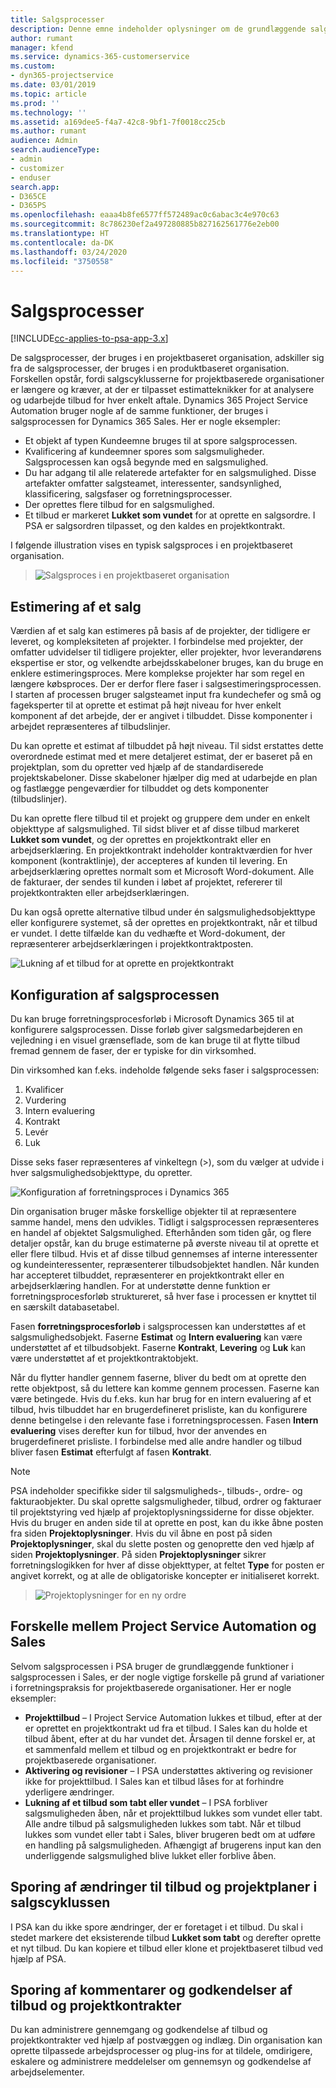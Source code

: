 ```yaml
---
title: Salgsprocesser
description: Denne emne indeholder oplysninger om de grundlæggende salgsprocesser.
author: rumant
manager: kfend
ms.service: dynamics-365-customerservice
ms.custom:
- dyn365-projectservice
ms.date: 03/01/2019
ms.topic: article
ms.prod: ''
ms.technology: ''
ms.assetid: a169dee5-f4a7-42c8-9bf1-7f0018cc25cb
ms.author: rumant
audience: Admin
search.audienceType:
- admin
- customizer
- enduser
search.app:
- D365CE
- D365PS
ms.openlocfilehash: eaaa4b8fe6577ff572489ac0c6abac3c4e970c63
ms.sourcegitcommit: 8c786230ef2a497280885b827162561776e2eb00
ms.translationtype: HT
ms.contentlocale: da-DK
ms.lasthandoff: 03/24/2020
ms.locfileid: "3750558"
---
```

# <a name="sales-processes"></a>Salgsprocesser

[!INCLUDE[cc-applies-to-psa-app-3.x](../includes/cc-applies-to-psa-app-3x.md)]

De salgsprocesser, der bruges i en projektbaseret organisation, adskiller sig fra de salgsprocesser, der bruges i en produktbaseret organisation. Forskellen opstår, fordi salgscyklusserne for projektbaserede organisationer er længere og kræver, at der er tilpasset estimatteknikker for at analysere og udarbejde tilbud for hver enkelt aftale. Dynamics 365 Project Service Automation bruger nogle af de samme funktioner, der bruges i salgsprocessen for Dynamics 365 Sales. Her er nogle eksempler:

- Et objekt af typen Kundeemne bruges til at spore salgsprocessen.
- Kvalificering af kundeemner spores som salgsmuligheder. Salgsprocessen kan også begynde med en salgsmulighed.
- Du har adgang til alle relaterede artefakter for en salgsmulighed. Disse artefakter omfatter salgsteamet, interessenter, sandsynlighed, klassificering, salgsfaser og forretningsprocesser.
- Der oprettes flere tilbud for en salgsmulighed.
- Et tilbud er markeret **Lukket som vundet** for at oprette en salgsordre. I PSA er salgsordren tilpasset, og den kaldes en projektkontrakt.

I følgende illustration vises en typisk salgsproces i en projektbaseret organisation.

> ![Salgsproces i en projektbaseret organisation](media/basic-guide-1.png)

## <a name="estimating-a-sale"></a>Estimering af et salg
Værdien af et salg kan estimeres på basis af de projekter, der tidligere er leveret, og kompleksiteten af projekter. I forbindelse med projekter, der omfatter udvidelser til tidligere projekter, eller projekter, hvor leverandørens ekspertise er stor, og velkendte arbejdsskabeloner bruges, kan du bruge en enklere estimeringsproces. Mere komplekse projekter har som regel en længere købsproces. Der er derfor flere faser i salgsestimeringsprocessen. I starten af processen bruger salgsteamet input fra kundechefer og små og fageksperter til at oprette et estimat på højt niveau for hver enkelt komponent af det arbejde, der er angivet i tilbuddet. Disse komponenter i arbejdet repræsenteres af tilbudslinjer. 

Du kan oprette et estimat af tilbuddet på højt niveau. Til sidst erstattes dette overordnede estimat med et mere detaljeret estimat, der er baseret på en projektplan, som du opretter ved hjælp af de standardiserede projektskabeloner. Disse skabeloner hjælper dig med at udarbejde en plan og fastlægge pengeværdier for tilbuddet og dets komponenter (tilbudslinjer). 

Du kan oprette flere tilbud til et projekt og gruppere dem under en enkelt objekttype af salgsmulighed. Til sidst bliver et af disse tilbud markeret **Lukket som vundet**, og der oprettes en projektkontrakt eller en arbejdserklæring. En projektkontrakt indeholder kontraktværdien for hver komponent (kontraktlinje), der accepteres af kunden til levering. En arbejdserklæring oprettes normalt som et Microsoft Word-dokument. Alle de fakturaer, der sendes til kunden i løbet af projektet, refererer til projektkontrakten eller arbejdserklæringen.

Du kan også oprette alternative tilbud under én salgsmulighedsobjekttype eller konfigurere systemet, så der oprettes en projektkontrakt, når et tilbud er vundet. I dette tilfælde kan du vedhæfte et Word-dokument, der repræsenterer arbejdserklæringen i projektkontraktposten.

![Lukning af et tilbud for at oprette en projektkontrakt](media/basic-guide-2.png)

## <a name="configuring-the-sales-process"></a>Konfiguration af salgsprocessen
Du kan bruge forretningsprocesforløb i Microsoft Dynamics 365 til at konfigurere salgsprocessen. Disse forløb giver salgsmedarbejderen en vejledning i en visuel grænseflade, som de kan bruge til at flytte tilbud fremad gennem de faser, der er typiske for din virksomhed.

Din virksomhed kan f.eks. indeholde følgende seks faser i salgsprocessen:

1. Kvalificer
2. Vurdering
3. Intern evaluering
4. Kontrakt
5. Levér
6. Luk

Disse seks faser repræsenteres af vinkeltegn (\>), som du vælger at udvide i hver salgsmulighedsobjekttype, du opretter.

![Konfiguration af forretningsproces i Dynamics 365](media/basic-guide-3.png)
 
Din organisation bruger måske forskellige objekter til at repræsentere samme handel, mens den udvikles. Tidligt i salgsprocessen repræsenteres en handel af objektet Salgsmulighed. Efterhånden som tiden går, og flere detaljer opstår, kan du bruge estimaterne på øverste niveau til at oprette et eller flere tilbud. Hvis et af disse tilbud gennemses af interne interessenter og kundeinteressenter, repræsenterer tilbudsobjektet handlen. Når kunden har accepteret tilbuddet, repræsenterer en projektkontrakt eller en arbejdserklæring handlen. For at understøtte denne funktion er forretningsprocesforløb struktureret, så hver fase i processen er knyttet til en særskilt databasetabel.

Fasen **forretningsprocesforløb** i salgsprocessen kan understøttes af et salgsmulighedsobjekt. Faserne **Estimat** og **Intern evaluering** kan være understøttet af et tilbudsobjekt. Faserne **Kontrakt**, **Levering** og **Luk** kan være understøttet af et projektkontraktobjekt.

Når du flytter handler gennem faserne, bliver du bedt om at oprette den rette objektpost, så du lettere kan komme gennem processen. Faserne kan være betingede. Hvis du f.eks. kun har brug for en intern evaluering af et tilbud, hvis tilbuddet har en brugerdefineret prisliste, kan du konfigurere denne betingelse i den relevante fase i forretningsprocessen. Fasen **Intern evaluering** vises derefter kun for tilbud, hvor der anvendes en brugerdefineret prisliste. I forbindelse med alle andre handler og tilbud bliver fasen **Estimat** efterfulgt af fasen **Kontrakt**.

> [!NOTE]
> PSA indeholder specifikke sider til salgsmuligheds-, tilbuds-, ordre- og fakturaobjekter. Du skal oprette salgsmuligheder, tilbud, ordrer og fakturaer til projektstyring ved hjælp af projektoplysningssiderne for disse objekter. Hvis du bruger en anden side til at oprette en post, kan du ikke åbne posten fra siden **Projektoplysninger**. Hvis du vil åbne en post på siden **Projektoplysninger**, skal du slette posten og genoprette den ved hjælp af siden **Projektoplysninger**. På siden **Projektoplysninger** sikrer forretningslogikken for hver af disse objekttyper, at feltet **Type** for posten er angivet korrekt, og at alle de obligatoriske koncepter er initialiseret korrekt.

> ![Projektoplysninger for en ny ordre](media/basic-guide-4.png)
 
## <a name="differences-between-project-service-automation-and-sales"></a>Forskelle mellem Project Service Automation og Sales
Selvom salgsprocessen i PSA bruger de grundlæggende funktioner i salgsprocessen i Sales, er der nogle vigtige forskelle på grund af variationer i forretningspraksis for projektbaserede organisationer. Her er nogle eksempler:

- **Projekttilbud** – I Project Service Automation lukkes et tilbud, efter at der er oprettet en projektkontrakt ud fra et tilbud. I Sales kan du holde et tilbud åbent, efter at du har vundet det. Årsagen til denne forskel er, at et sammenfald mellem et tilbud og en projektkontrakt er bedre for projektbaserede organisationer. 
- **Aktivering og revisioner** – I PSA understøttes aktivering og revisioner ikke for projekttilbud. I Sales kan et tilbud låses for at forhindre yderligere ændringer.
- **Lukning af et tilbud som tabt eller vundet** – I PSA forbliver salgsmuligheden åben, når et projekttilbud lukkes som vundet eller tabt. Alle andre tilbud på salgsmuligheden lukkes som tabt. Når et tilbud lukkes som vundet eller tabt i Sales, bliver brugeren bedt om at udføre en handling på salgsmuligheden. Afhængigt af brugerens input kan den underliggende salgsmulighed blive lukket eller forblive åben.

## <a name="tracking-revisions-to-quotes-and-project-plans-in-the-sales-cycle"></a>Sporing af ændringer til tilbud og projektplaner i salgscyklussen
I PSA kan du ikke spore ændringer, der er foretaget i et tilbud. Du skal i stedet markere det eksisterende tilbud **Lukket som tabt** og derefter oprette et nyt tilbud. Du kan kopiere et tilbud eller klone et projektbaseret tilbud ved hjælp af PSA.

## <a name="tracking-comments-and-approvals-of-quotes-and-project-contracts"></a>Sporing af kommentarer og godkendelser af tilbud og projektkontrakter
Du kan administrere gennemgang og godkendelse af tilbud og projektkontrakter ved hjælp af postvæggen og indlæg. Din organisation kan oprette tilpassede arbejdsprocesser og plug-ins for at tildele, omdirigere, eskalere og administrere meddelelser om gennemsyn og godkendelse af arbejdselementer.
